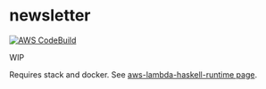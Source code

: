 # newsletter

[![AWS CodeBuild](https://codebuild.eu-west-1.amazonaws.com/badges?uuid=eyJlbmNyeXB0ZWREYXRhIjoic29MWmFXblBJM1RQa3ZFK2hyOGp4SUtVb05Rb1ZYaHNiaXZMRFhSanNaZlVCNlEyVUFYbCs0NFo1a3ovSk51YldoOWhMZSt6d2JDd1hnay9CdEJhNEVnPSIsIml2UGFyYW1ldGVyU3BlYyI6InYzaTJwNHVyeFo1VjVCUUoiLCJtYXRlcmlhbFNldFNlcmlhbCI6MX0%3D&branch=master)](https://eu-west-1.console.aws.amazon.com/codesuite/codebuild/projects/test-codebuild/history?region=eu-west-1)

WIP

Requires stack and docker. See [aws-lambda-haskell-runtime page](https://theam.github.io/aws-lambda-haskell-runtime/01-getting-started.html).

